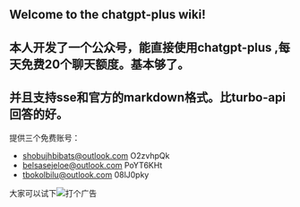 ## Welcome to the chatgpt-plus wiki!
## 本人开发了一个公众号，能直接使用chatgpt-plus ,每天免费20个聊天额度。基本够了。
## 并且支持sse和官方的markdown格式。比turbo-api回答的好。

提供三个免费账号：
* shobujhbibats@outlook.com   O2zvhpQk
* belsasejeloe@outlook.com   PoYT6KHt
* tbokolbilu@outlook.com  08lJ0pky

大家可以试下![打个广告](https://www.ruancc.com/static/guanggao.jpg)
